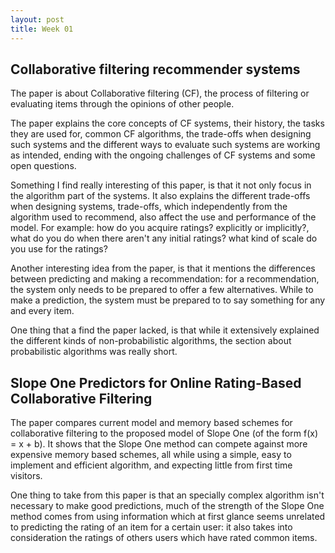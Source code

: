 ```yaml
---
layout: post
title: Week 01
---
```


## Collaborative filtering recommender systems


The paper is about  Collaborative filtering (CF), the process of
filtering or evaluating items through the opinions of other people.  

The paper explains the core concepts of CF systems, their history, the tasks they are used for, common CF algorithms, the trade-offs when designing such systems and the different ways to evaluate such systems are working as intended, ending with the ongoing challenges of CF systems and some open questions.

Something I find really interesting of this paper, is that it not only focus in the algorithm part of the systems. It also explains the different trade-offs when designing systems, trade-offs, which independently from the algorithm used to recommend, also affect the use and performance of the model. For example: how do you acquire ratings? explicitly or implicitly?, what do you do when there aren't any initial ratings? what kind of scale do you use for the ratings?

Another interesting idea from the paper, is that it mentions the differences between predicting and making a recommendation: for a recommendation, the system only needs to be prepared to offer a few alternatives. While to make a prediction, the system must be prepared to to say something for any and every item.

One thing that a find the paper lacked, is that while it extensively explained the different kinds of non-probabilistic algorithms, the section about probabilistic algorithms was really short.  


## Slope One Predictors for Online Rating-Based Collaborative Filtering

The paper compares current model and memory based schemes for collaborative filtering to the proposed model of Slope One (of the form f(x) = x + b). It shows that the Slope One method can compete against more expensive memory based schemes, all while using a simple, easy to implement and efficient algorithm, and expecting little from first time visitors.

One thing to take from this paper is that an specially complex algorithm isn't necessary to make good predictions, much of the strength of the Slope One method comes from using information which at first glance seems unrelated to predicting the rating of an item for a certain user: it also takes into consideration the ratings of others users which have rated common items.

